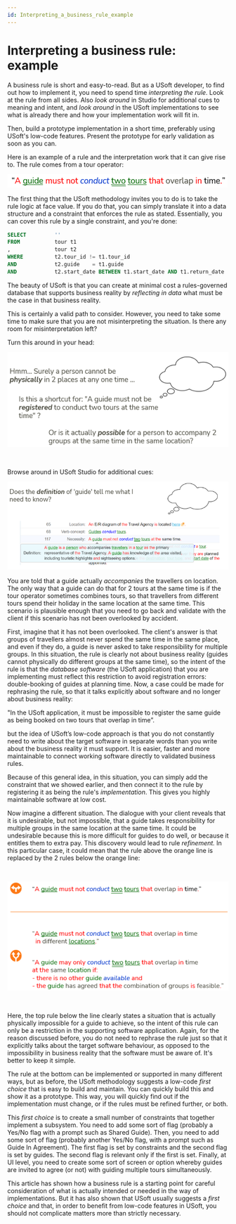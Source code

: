 ```yaml
---
id: Interpreting_a_business_rule_example
---
```


# Interpreting a business rule: example

A business rule is short and easy-to-read. But as a USoft developer, to find out how to implement it, you need to spend time *interpreting the rule*. Look at the rule from all sides. Also *look around* in Studio for additional cues to meaning and intent, and *look around* in the USoft implementations to see what is already there and how your implementation work will fit in.

Then, build a prototype implementation in a short time, preferably using USoft's low-code features. Present the prototype for early validation as soon as you can.

Here is an example of a rule and the interpretation work that it can give rise to. The rule comes from a tour operator:

![](./assets/55d6b94c-3d56-4c03-95ea-9a218d5d2b83.png)

The first thing that the USoft methodology invites you to do is to take the rule logic at face value. If you do that, you can simply translate it into a data structure and a constraint that enforces the rule as stated. Essentially, you can cover this rule by a single constraint, and you're done:

```sql
SELECT         ''
FROM           tour t1
,              tour t2
WHERE          t2.tour_id != t1.tour_id
AND            t2.guide    = t1.guide
AND            t2.start_date BETWEEN t1.start_date AND t1.return_date

```

The beauty of USoft is that you can create at minimal cost a rules-governed database that supports business reality by *reflecting in data* what must be the case in that business reality.

This is certainly a valid path to consider. However, you need to take some time to make sure that you are not misinterpreting the situation. Is there any room for misinterpretation left?

Turn this around in your head:

![](./assets/a63b9404-56a7-45fd-a5d4-1a558a921989.png)

 

Browse around in USoft Studio for additional cues:

![](./assets/2fa96019-0b8c-4d43-a4ec-51b02a204bc5.png)

You are told that a guide actually *accompanies* the travellers on location. The only way that a guide can do that for 2 tours at the same time is if the tour operator sometimes combines tours, so that travellers from different tours spend their holiday in the same location at the same time. This scenario is plausible enough that you need to go back and validate with the client if this scenario has not been overlooked by accident.

First, imagine that it has not been overlooked. The client's answer is that groups of travellers almost never spend the same time in the same place, and even if they do, a guide is never asked to take responsibility for multiple groups. In this situation, the rule is clearly not about business reality (guides cannot physically do different groups at the same time), so the intent of the rule is that the *database software* (the USoft application) that you are implementing must reflect this restriction to avoid registration errors: double-booking of guides at planning time. Now, a case could be made for rephrasing the rule, so that it talks explicitly about software and no longer about business reality:

"In the USoft application, it must be impossible to register the same guide as being booked on two tours that overlap in time”.

but the idea of USoft’s low-code approach is that you do not constantly need to write about the target software in separate words than you write about the business reality it must support. It is easier, faster and more maintainable to connect working software directly to validated business rules.

Because of this general idea, in this situation, you can simply add the constraint that we showed earlier, and then connect it to the rule by registering it as being the rule's *implementation*. This gives you highly maintainable software at low cost.

Now imagine a different situation. The dialogue with your client reveals that it is undesirable, but not impossible, that a guide takes responsibility for multiple groups in the same location at the same time. It could be undesirable because this is more difficult for guides to do well, or because it entitles them to extra pay. This discovery would lead to rule *refinement.* In this particular case, it could mean that the rule above the orange line is replaced by the 2 rules below the orange line:

 

![](./assets/b28c5a41-f11a-4a98-b5af-deb066f1f69a.png)

 

Here, the top rule below the line clearly states a situation that is actually physically impossible for a guide to achieve, so the intent of this rule can only be a restriction in the supporting software application. Again, for the reason discussed before, you do not need to rephrase the rule just so that it explicitly talks about the target software behaviour, as opposed to the impossibility in business reality that the software must be aware of. It's better to keep it simple.

The rule at the bottom can be implemented or supported in many different ways, but as before, the USoft methodology suggests a low-code *first choice* that is easy to build and maintain. You can quickly build this and show it as a prototype. This way, you will quickly find out if the implementation must change, or if the rules must be refined further, or both.

This *first choice* is to create a small number of constraints that together implement a subsystem. You need to add some sort of flag (probably a Yes/No flag with a prompt such as Shared Guide). Then, you need to add some sort of flag (probably another Yes/No flag, with a prompt such as Guide In Agreement). The first flag is set by constraints and the second flag is set by guides. The second flag is relevant only if the first is set. Finally, at UI level, you need to create some sort of screen or option whereby guides are invited to agree (or not) with guiding multiple tours simultaneously.

This article has shown how a business rule is a starting point for careful consideration of what is actually intended or needed in the way of implementations. But it has also shown that USoft usually suggests a *first choice* and that, in order to benefit from low-code features in USoft, you should not complicate matters more than strictly necessary.